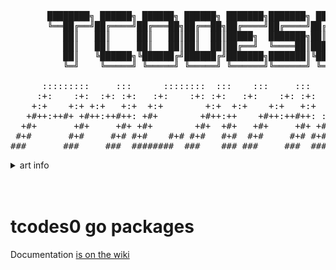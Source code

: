 <pre>

       ████████╗ ██████╗ ██████╗ ██████╗ ███████╗███████╗ ██████╗      ██████╗  ██████╗
       ╚══██╔══╝██╔════╝██╔═══██╗██╔══██╗██╔════╝██╔════╝██╔═████╗    ██╔════╝ ██╔═══██╗
          ██║   ██║     ██║   ██║██║  ██║█████╗  ███████╗██║██╔██║    ██║  ███╗██║   ██║
          ██║   ██║     ██║   ██║██║  ██║██╔══╝  ╚════██║████╔╝██║    ██║   ██║██║   ██║
          ██║   ╚██████╗╚██████╔╝██████╔╝███████╗███████║╚██████╔╝    ╚██████╔╝╚██████╔╝
          ╚═╝    ╚═════╝ ╚═════╝ ╚═════╝ ╚══════╝╚══════╝ ╚═════╝      ╚═════╝  ╚═════╝

      :::::::::     :::      ::::::::  :::    :::     :::      ::::::::  :::::::::: ::::::::
     :+:    :+:  :+: :+:   :+:    :+: :+:   :+:    :+: :+:   :+:    :+: :+:       :+:    :+:
    +:+    +:+ +:+   +:+  +:+        +:+  +:+    +:+   +:+  +:+        +:+       +:+
   +#++:++#+ +#++:++#++: +#+        +#++:++    +#++:++#++: :#:        +#++:++#  +#++:++#++
  +#+       +#+     +#+ +#+        +#+  +#+   +#+     +#+ +#+   +#+# +#+              +#+
 #+#       #+#     #+# #+#    #+# #+#   #+#  #+#     #+# #+#    #+# #+#       #+#    #+#
###       ###     ###  ########  ###    ### ###     ###  ########  ########## ########
</pre>
<details>
  <summary>art info </summary>
  http://www.patorjk.com/software/taag/#p=display&f=Alligator&t=packages
  http://www.patorjk.com/software/taag/#p=display&f=ANSI%20Shadow&t=tcodes0%20go
</details>

<br/>
<br/>

# tcodes0 go packages

Documentation [is on the wiki](https://github.com/tcodes0/go/wiki)

